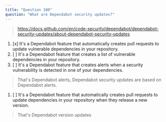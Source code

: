 ```yaml
---
title: "Question 100"
question: "What are Dependabot security updates?"
---
```



> https://docs.github.com/en/code-security/dependabot/dependabot-security-updates/about-dependabot-security-updates
1. [x] It's a Dependabot feature that automatically creates pull requests to update vulnerable dependencies in your repository.
1. [ ] It's a Dependabot feature that creates a list of vulnerable dependencies in your repository.
1. [ ] It's a Dependabot feature that creates alerts when a security vulnerability is detected in one of your dependencies.
> That's Dependabot alerts, Dependabot security updates are based on Dependabot alerts.
1. [ ] It's a Dependabot feature that automatically creates pull requests to update dependencies in your repository when they release a new version.
> That's Dependabot version updates
